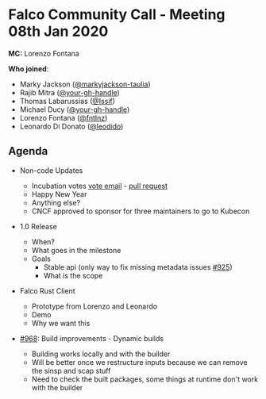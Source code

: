 # Falco Community Call - Meeting 08th Jan 2020

**MC:** Lorenzo Fontana

**Who joined**:

- Marky Jackson ([@markyjackson-taulia](https://github.com/markyjackson-taulia))
- Rajib Mitra ([@your-gh-handle](https://github.com/<your-gh-handle>))
- Thomas Labarussias ([@Issif](https://github.com/Issif))
- Michael Ducy ([@your-gh-handle](https://github.com/<your-gh-handle>))
- Lorenzo Fontana ([@fntlnz](https://github.com/fntlnz))
- Leonardo Di Donato ([@leodido](https://github.com/leodido))

## Agenda

- Non-code Updates
  - Incubation votes [vote email](https://lists.cncf.io/g/cncf-toc/message/4056) - [pull request](https://github.com/cncf/toc/pull/307)
  - Happy New Year
  - Anything else?
  - CNCF approved to sponsor for three maintainers to go to Kubecon

- 1.0 Release
  - When?
  - What goes in the milestone
  - Goals
    - Stable api (only way to fix missing metadata issues [#925](https://github.com/falcosecurity/falco/issues/925))
    - What is the scope

- Falco Rust Client
  - Prototype from Lorenzo and Leonardo
  - Demo
  - Why we want this

- [#968](https://github.com/falcosecurity/falco/pull/968): Build improvements - Dynamic builds
  - Building works locally and with the builder
  - Will be better once we restructure inputs because we can remove the sinsp and scap stuff
  - Need to check the built packages, some things at runtime don't work with the builder
 
